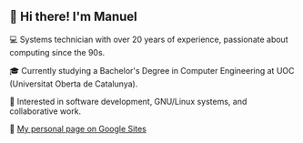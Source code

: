 ## 👋 Hi there! I'm Manuel

💻 Systems technician with over 20 years of experience, passionate about computing since the 90s.

🎓 Currently studying a Bachelor's Degree in Computer Engineering at UOC (Universitat Oberta de Catalunya).

🌱 Interested in software development, GNU/Linux systems, and collaborative work.

🔗 [My personal page on Google Sites]([https://sites.google.com/uoc.edu/mgonzalezperal/home])
